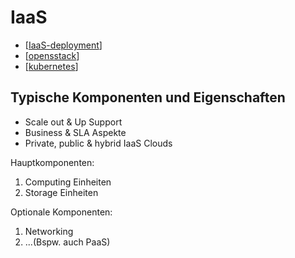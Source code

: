 # IaaS

- [[IaaS-deployment]]
- [[opensstack]]
- [[kubernetes]]

## Typische Komponenten und Eigenschaften

- Scale out & Up Support
- Business & SLA Aspekte
- Private, public & hybrid IaaS Clouds

Hauptkomponenten:

1. Computing Einheiten
2. Storage Einheiten

Optionale Komponenten:

1. Networking
2. ...(Bspw. auch PaaS)

[//begin]: # "Autogenerated link references for markdown compatibility"
[IaaS-deployment]: iaas-deployment.md "IaaS-deployment"
[opensstack]: opensstack.md "opensstack"
[kubernetes]: kubernetes.md "kubernetes"
[//end]: # "Autogenerated link references"
